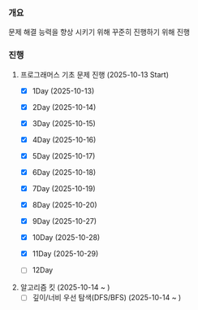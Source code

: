 ### 개요
문제 해결 능력을 향상 시키기 위해 꾸준히 진행하기 위해 진행

### 진행
1. 프로그래머스 기초 문제 진행 (2025-10-13 Start)
   - [x] 1Day (2025-10-13)
   - [x] 2Day (2025-10-14)
   - [x] 3Day (2025-10-15)
   - [x] 4Day (2025-10-16)
   - [x] 5Day (2025-10-17)
   - [x] 6Day (2025-10-18)
   - [x] 7Day (2025-10-19)
   - [x] 8Day (2025-10-20)
   - [x] 9Day (2025-10-27)
   - [x] 10Day (2025-10-28)
   - [x] 11Day (2025-10-29)
   - [ ] 12Day 


2. 알고리즘 킷 (2025-10-14 ~ )
   - [ ] 깊이/너비 우선 탐색(DFS/BFS) (2025-10-14 ~ )